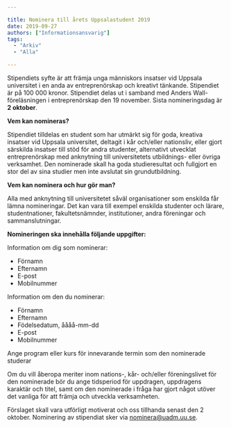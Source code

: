 ```yaml
---

title: Nominera till årets Uppsalastudent 2019
date: 2019-09-27
authors: ["Informationsansvarig"]
tags:
  - "Arkiv"
  - "Alla"

---
```


Stipendiets syfte är att främja unga människors insatser vid Uppsala universitet 
i en anda av entreprenörskap och kreativt tänkande. Stipendiet är på 100 000 kronor. 
Stipendiet delas ut i samband med Anders Wall-föreläsningen i entreprenörskap 
den 19 november. Sista nomineringsdag är **2 oktober**.

**Vem kan nomineras?**

Stipendiet tilldelas en student som har utmärkt sig för goda, kreativa insatser 
vid Uppsala universitet, deltagit i kår och/eller nationsliv, eller gjort särskilda 
insatser till stöd för andra studenter, alternativt utvecklat entreprenörskap med 
anknytning till universitetets utbildnings- eller övriga verksamhet. Den nominerade 
skall ha goda studieresultat och fullgjort en stor del av sina studier men inte 
avslutat sin grundutbildning. 

**Vem kan nominera och hur gör man?**

Alla med anknytning till universitetet såväl organisationer som enskilda får lämna 
nomineringar. Det kan vara till exempel enskilda studenter och lärare, studentnationer, 
fakultetsnämnder, institutioner, andra föreningar och sammanslutningar. 

**Nomineringen ska innehålla följande uppgifter:**

Information om dig som nominerar:

* Förnamn
* Efternamn
* E-post
* Mobilnummer

Information om den du nominerar:

* Förnamn
* Efternamn
* Födelsedatum, åååå-mm-dd
* E-post
* Mobilnummer

Ange program eller kurs för innevarande termin som den nominerade studerar

Om du vill åberopa meriter inom nations-, kår- och/eller föreningslivet för den 
nominerade bör du ange tidsperiod för uppdragen, uppdragens karaktär och titel, 
samt om den nominerade i fråga har gjort något utöver det vanliga för att främja 
och utveckla verksamheten. 

Förslaget skall vara utförligt motiverat och oss tillhanda senast den 2 oktober. 
Nominering av stipendiat sker via nominera@uadm.uu.se.